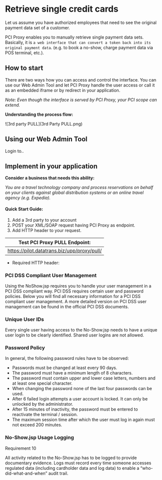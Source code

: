 # Retrieve single credit cards

Let us assume you have authorized employees that need to see the original payment data set of a customer.

PCI Proxy enables you to manually retrieve single payment data sets. Basically, it is `a web interface that can convert a token back into its original payment data`. (e.g. to book a no-show, charge payment data via POS terminal, etc.). 

## How to start

There are two ways how you can access and control the interface. You can use our Web Admin Tool and let PCI Proxy handle the user access or call it as an embedded iframe or by redirect in your application. 

*Note: Even though the interface is served by PCI Proxy, your PCI scope can extend.*

**Understanding the process flow:**

![3rd party PULL](3rd Party PULL.png)

## Using our Web Admin Tool

Login to..

## Implement in your application



**Consider a business that needs this ability:**

*You are a travel technology company and process reservations on behalf on your clients against global distribution systems or an online travel agency (e.g. Expedia).*

#### Quick Start Guide:

1. Add a 3rd party to your account
2. POST your XML/SOAP request having PCI Proxy as endpoint.
2. Add HTTP header to your request.


| Test PCI Proxy PULL Endpoint: |
| -- |
| https://pilot.datatrans.biz/upp/proxy/pull/|

- Required HTTP header:

### PCI DSS Compliant User Management

Using the NoShow.jsp requires you to handle your user management in a PCI DSS compliant way. PCI DSS requires certain user and password policies. Below you will find all necessary information for a PCI DSS compliant user management. A more detailed version on PCI DSS user management can be found in the official PCI DSS documents.

### Unique User IDs

Every single user having access to the No-Show.jsp needs to have a unique user login to be clearly identified. Shared user logins are not allowed. 

### Password Policy

In general, the following password rules have to be observed:

 - Passwords must be changed at least every 90 days.
 - The password must have a minimum length of 8 characters.
 - The password must contain upper and lower case letters, numbers and at least one special character.
 - When changing the password none of the last four passwords can be used.
 - After 6 failed login attempts a user account is locked. It can only be unlocked by the administrator.
 - After 15 minutes of inactivity, the password must be entered to reactivate the terminal / session.
 - The maximum session time after which the user must log in again must not exceed 200 minutes.

### No-Show.jsp Usage Logging

Requirement 10

All activity related to the No-Show.jsp has to be logged to provide documentary evidence. Logs must record every time someone accesses regulated data (including cardholder data and log data) to enable a “who-did-what-and-when” audit trail. 
